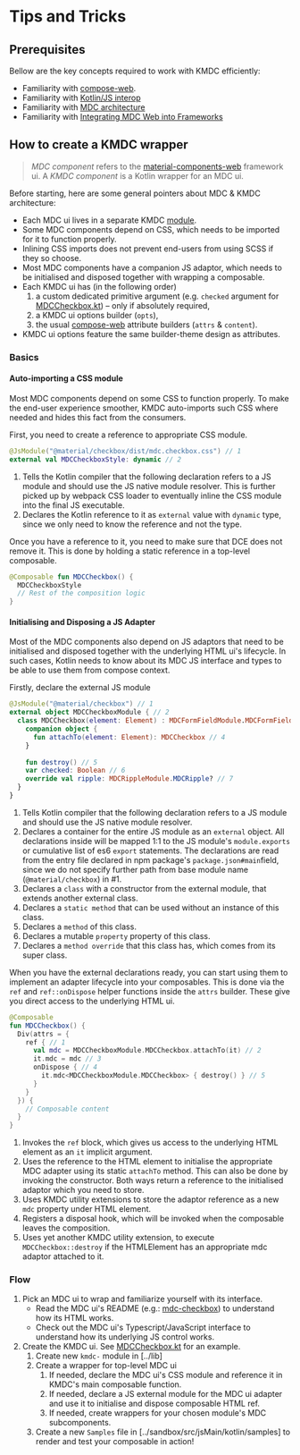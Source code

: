 # Tips and Tricks

## Prerequisites

Bellow are the key concepts required to work with KMDC efficiently:

* Familiarity with [compose-web].
* Familiarity with [Kotlin/JS interop][kjs-interop]
* Familiarity with [MDC architecture][mdc-architecture]
* Familiarity with [Integrating MDC Web into Frameworks][mdc-framework-integration]

## How to create a KMDC wrapper

> _MDC component_ refers to the [material-components-web] framework ui.
> A _KMDC component_ is a Kotlin wrapper for an MDC ui.

Before starting, here are some general pointers about MDC & KMDC architecture:

* Each MDC ui lives in a separate KMDC [module](../lib).
* Some MDC components depend on CSS, which needs to be imported for it to function properly.
* Inlining CSS imports does not prevent end-users from using SCSS if they so choose.
* Most MDC components have a companion JS adaptor, which needs to be initialised and disposed together with wrapping
  a composable.
* Each KMDC ui has (in the following order)
    1. a custom dedicated primitive argument (e.g. `checked` argument for [MDCCheckbox.kt]) – only if absolutely
       required,
    2. a KMDC ui options builder (`opts`),
    3. the usual [compose-web] attribute builders (`attrs` & `content`).
* KMDC ui options feature the same builder-theme design as attributes.

### Basics

#### Auto-importing a CSS module

Most MDC components depend on some CSS to function properly. To make the end-user experience smoother, KMDC auto-imports
such CSS where needed and hides this fact from the consumers.

First, you need to create a reference to appropriate CSS module.

```kotlin
@JsModule("@material/checkbox/dist/mdc.checkbox.css") // 1
external val MDCCheckboxStyle: dynamic // 2
```

1. Tells the Kotlin compiler that the following declaration refers to a JS module and should use the JS native module
   resolver.
   This is further picked up by webpack CSS loader to eventually inline the CSS module into the final JS executable.
2. Declares the Kotlin reference to it as `external` value with `dynamic` type, since we only need to know the reference
   and not the type.

Once you have a reference to it, you need to make sure that DCE does not remove it. This is done by holding a static
reference in a top-level composable.

```kotlin
@Composable fun MDCCheckbox() {
  MDCCheckboxStyle
  // Rest of the composition logic
}
```

#### Initialising and Disposing a JS Adapter

Most of the MDC components also depend on JS adaptors that need to be initialised and disposed together with the
underlying HTML ui's lifecycle. In such cases, Kotlin needs to know about its MDC JS interface and types to be
able
to use them from compose context.

Firstly, declare the external JS module

```kotlin
@JsModule("@material/checkbox") // 1
external object MDCCheckboxModule { // 2
  class MDCCheckbox(element: Element) : MDCFormFieldModule.MDCFormFieldInput { // 3
    companion object {
      fun attachTo(element: Element): MDCCheckbox // 4
    }
    
    fun destroy() // 5
    var checked: Boolean // 6
    override val ripple: MDCRippleModule.MDCRipple? // 7
  }
}
```

1. Tells Kotlin compiler that the following declaration refers to a JS module and should use the JS native module
   resolver.
2. Declares a container for the entire JS module as an `external` object. All declarations inside will be mapped 1:1 to
   the JS module's `module.exports` or cumulative list of es6 `export` statements. The declarations are read from the
   entry file declared in npm package's `package.json#main`field, since we do not specify further path from base module
   name (`@material/checkbox`) in #1.
3. Declares a `class` with a constructor from the external module, that extends another external class.
4. Declares a `static method` that can be used without an instance of this class.
5. Declares a `method` of this class.
6. Declares a mutable `property` property of this class.
7. Declares a `method override` that this class has, which comes from its super class.

When you have the external declarations ready, you can start using them to implement an adapter lifecycle into your
composables. This is done via the `ref` and `ref::onDispose` helper functions inside the `attrs` builder. These give you
direct
access to the underlying HTML ui.

```kotlin
@Composable
fun MDCCheckbox() {
  Div(attrs = {
    ref { // 1
      val mdc = MDCCheckboxModule.MDCCheckbox.attachTo(it) // 2
      it.mdc = mdc // 3
      onDispose { // 4
        it.mdc<MDCCheckboxModule.MDCCheckbox> { destroy() } // 5
      }
    }
  }) {
    // Composable content
  }
}
```

1. Invokes the `ref` block, which gives us access to the underlying HTML element as an `it` implicit argument.
2. Uses the reference to the HTML element to initialise the appropriate MDC adapter using its static `attachTo` method.
   This can
   also be done by invoking the constructor. Both ways return a reference to the initialised adaptor which you need to
   store.
3. Uses KMDC utility extensions to store the adaptor reference as a new `mdc` property under HTML element.
4. Registers a disposal hook, which will be invoked when the composable leaves the composition.
5. Uses yet another KMDC utility extension, to execute `MDCCheckbox::destroy` if the HTMLElement has an appropriate mdc
   adaptor attached to it.

### Flow

1. Pick an MDC ui to wrap and familiarize yourself with its interface.
    * Read the MDC ui's README (e.g.: [mdc-checkbox]) to understand how its HTML works.
    * Check out the MDC ui's Typescript/JavaScript interface to understand how its underlying JS control works.
2. Create the KMDC ui. See [MDCCheckbox.kt] for an example.
    1. Create new `kmdc-` module in [../lib]
    2. Create a wrapper for top-level MDC ui
        1. If needed, declare the MDC ui's CSS module and reference it in KMDC's main composable function.
        2. If needed, declare a JS external module for the MDC ui adapter and use it to initialise and dispose
           composable HTML ref.
        3. If needed, create wrappers for your chosen module's MDC subcomponents.
    3. Create a new `Samples` file in [../sandbox/src/jsMain/kotlin/samples] to render and test your composable in
       action!

[compose-web]: https://github.com/JetBrains/compose-jb/tree/master/tutorials/Web

[kjs-interop]: https://kotlinlang.org/docs/js-interop.html

[material-components-web]: https://github.com/material-components/material-components-web/tree/v13.0.0

[mdc-architecture]: https://github.com/material-components/material-components-web/blob/v13.0.0/docs/code/architecture.md

[mdc-framework-integration]: https://github.com/material-components/material-components-web/blob/v13.0.0/docs/integrating-into-frameworks.md#the-simple-approach-wrapping-mdc-web-vanilla-components

[mdc-checkbox]: https://github.com/material-components/material-components-web/tree/v13.0.0/packages/mdc-checkbox

[MDCCheckbox.kt]: ../lib/kmdc-checkbox/src/jsMain/kotlin/MDCCheckbox.kt
